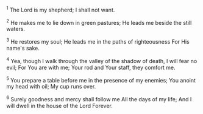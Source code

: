 <sup>1</sup> 
The Lord is my shepherd; I shall not want. 

<sup>2</sup> 
He makes me to lie down in green pastures; He leads me beside the still waters. 

<sup>3</sup> 
He restores my soul; He leads me in the paths of righteousness For His name's sake. 

<sup>4</sup> 
Yea, though I walk through the valley of the shadow of death, I will fear no evil; For You are with me; Your rod and Your staff, they comfort me. 

<sup>5</sup> 
You prepare a table before me in the presence of my enemies; You anoint my head with oil; My cup runs over. 

<sup>6</sup> 
Surely goodness and mercy shall follow me All the days of my life; And I will dwell in the house of the Lord Forever.